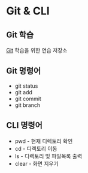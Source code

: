 # Git & CLI
## Git 학습
[Git](https://git-scm.com "git download") 학습을 위한 연습 저장소

## Git 명령어
* git status
* git add
* git commit
* git branch

## CLI 명령어
* pwd - 현재 디렉토리 확인
* cd - 디렉토리 이동
* ls - 디렉토리 및 파일목록 출력
* clear - 화면 지우기